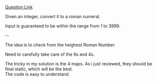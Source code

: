 [Question Link](http://leetcode.com/onlinejudge#question_12)

Given an integer, convert it to a roman numeral.

Input is guaranteed to be within the range from 1 to 3999.

--

The idea is to check from the heighest Roman Number.

Need to carefully take care of the 9s and 4s.

The tricky in my solution is the 4 maps. As i just reviewed, they should be final static, which will be the best.  
The code is easy to understand.
